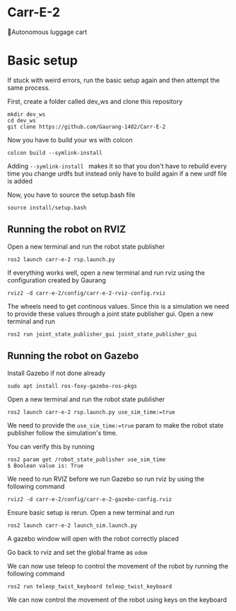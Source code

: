# Carr-E-2
🚃Autonomous luggage cart

# Basic setup

If stuck with weird errors, run the basic setup again and then attempt the same process.

First, create a folder called dev_ws and clone this repository

```
mkdir dev_ws
cd dev_ws
git clone https://github.com/Gaurang-1402/Carr-E-2
```

Now you have to build your ws with colcon

```
colcon build --symlink-install
```
Adding ```--symlink-install ``` makes it so that you don't have to rebuild every time you change urdfs but instead only have to build again if a new urdf file is added

Now, you have to source the setup.bash file

```
source install/setup.bash
```


## Running the robot on RVIZ

Open a new terminal and run the robot state publisher

```
ros2 launch carr-e-2 rsp.launch.py
```

If everything works well, open a new terminal and run rviz using the configuration created by Gaurang
```
rviz2 -d carr-e-2/config/carr-e-2-rviz-config.rviz 
```

The wheels need to get continous values. Since this is a simulation we need to provide these values through a joint state publisher gui. Open a new terminal and run

```
ros2 run joint_state_publisher_gui joint_state_publisher_gui
```


## Running the robot on Gazebo

Install Gazebo if not done already

```
sudo apt install ros-foxy-gazebo-ros-pkgs
```

Open a new terminal and run the robot state publisher

```
ros2 launch carr-e-2 rsp.launch.py use_sim_time:=true
```
We need to provide the ```use_sim_time:=true``` param to make the robot state publisher follow the simulation's time.

You can verify this by running
```
ros2 param get /robot_state_publisher use_sim_time 
$ Boolean value is: True
```

We need to run RVIZ before we run Gazebo so run rviz by using the following command

```
rviz2 -d carr-e-2/config/carr-e-2-gazebo-config.rviz 
```


Ensure basic setup is rerun. Open a new terminal and run


```
ros2 launch carr-e-2 launch_sim.launch.py
```

A gazebo window will open with the robot correctly placed

Go back to rviz and set the global frame as ```odom```

We can now use teleop to control the movement of the robot by running the following command

```
ros2 run teleop_twist_keyboard teleop_twist_keyboard
```

We can now control the movement of the robot using keys on the keyboard


